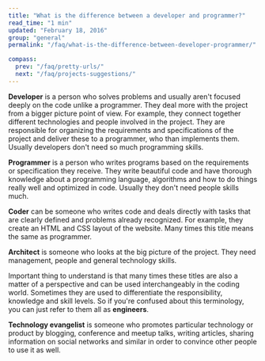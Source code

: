 ```yaml
---
title: "What is the difference between a developer and programmer?"
read_time: "1 min"
updated: "February 18, 2016"
group: "general"
permalink: "/faq/what-is-the-difference-between-developer-programmer/"

compass:
  prev: "/faq/pretty-urls/"
  next: "/faq/projects-suggestions/"
---
```


**Developer** is a person who solves problems and usually aren't focused deeply
on the code unlike a programmer. They deal more with the project from a bigger
picture point of view. For example, they connect together different technologies
and people involved in the project. They are responsible for organizing the
requirements and specifications of the project and deliver these to a programmer,
who than implements them. Usually developers don't need so much programming skills.

**Programmer** is a person who writes programs based on the requirements or
specification they receive. They write beautiful code and have thorough knowledge
about a programming language, algorithms and how to do things really well and
optimized in code. Usually they don't need people skills much.

**Coder** can be someone who writes code and deals directly with tasks that are
clearly defined and problems already recognized. For example, they create an HTML
and CSS layout of the website. Many times this title means the same as programmer.

**Architect** is someone who looks at the big picture of the project. They need
management, people and general technology skills.

Important thing to understand is that many times these titles are also a matter
of a perspective and can be used interchangeably in the coding world. Sometimes
they are used to differentiate the responsibility, knowledge and skill levels.
So if you're confused about this terminology, you can just refer to them
all as **engineers**.

**Technology evangelist** is someone who promotes particular technology or product
by blogging, conference and meetup talks, writing articles, sharing information
on social networks and similar in order to convince other people to use it as well.
